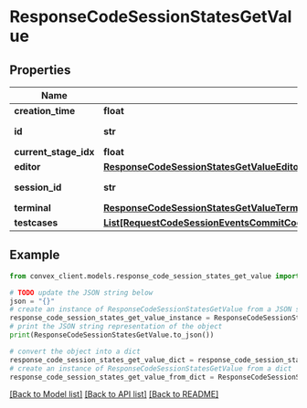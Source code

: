 # ResponseCodeSessionStatesGetValue


## Properties

Name | Type | Description | Notes
------------ | ------------- | ------------- | -------------
**creation_time** | **float** |  | 
**id** | **str** | ID from table \&quot;codeSessionStates\&quot; | 
**current_stage_idx** | **float** |  | 
**editor** | [**ResponseCodeSessionStatesGetValueEditor**](ResponseCodeSessionStatesGetValueEditor.md) |  | 
**session_id** | **str** | ID from table \&quot;sessions\&quot; | 
**terminal** | [**ResponseCodeSessionStatesGetValueTerminal**](ResponseCodeSessionStatesGetValueTerminal.md) |  | 
**testcases** | [**List[RequestCodeSessionEventsCommitCodeSessionEventArgsEventOneOf3DataAfterInner]**](RequestCodeSessionEventsCommitCodeSessionEventArgsEventOneOf3DataAfterInner.md) |  | 

## Example

```python
from convex_client.models.response_code_session_states_get_value import ResponseCodeSessionStatesGetValue

# TODO update the JSON string below
json = "{}"
# create an instance of ResponseCodeSessionStatesGetValue from a JSON string
response_code_session_states_get_value_instance = ResponseCodeSessionStatesGetValue.from_json(json)
# print the JSON string representation of the object
print(ResponseCodeSessionStatesGetValue.to_json())

# convert the object into a dict
response_code_session_states_get_value_dict = response_code_session_states_get_value_instance.to_dict()
# create an instance of ResponseCodeSessionStatesGetValue from a dict
response_code_session_states_get_value_from_dict = ResponseCodeSessionStatesGetValue.from_dict(response_code_session_states_get_value_dict)
```
[[Back to Model list]](../README.md#documentation-for-models) [[Back to API list]](../README.md#documentation-for-api-endpoints) [[Back to README]](../README.md)


